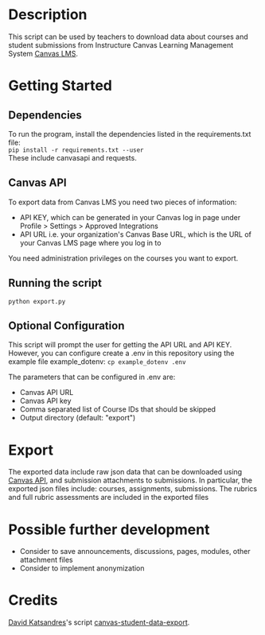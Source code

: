 # Description
This script can be used by teachers to download data about courses and student submissions from Instructure Canvas Learning Management System [Canvas LMS](https://www.instructure.com/canvas/).  


# Getting Started
## Dependencies
To run the program, install the dependencies listed in the requirements.txt file:  
`pip install -r requirements.txt --user`  
These include canvasapi and requests.

## Canvas API
To export data from Canvas LMS you need two pieces of information: 
* API KEY, which can be generated in your Canvas log in page under Profile > Settings > Approved Integrations
* API URL i.e. your organization's Canvas Base URL, which is the URL of your Canvas LMS page where you log in to

You need administration privileges on the courses you want to export. 

## Running the script
`python export.py`

## Optional Configuration
This script will prompt the user for getting the API URL and API KEY. 
However, you can configure create a .env in this repository using the example file example_dotenv:
`cp example_dotenv .env`

The parameters that can be configured in .env are:
- Canvas API URL
- Canvas API key
- Comma separated list of Course IDs that should be skipped
- Output directory (default: "export")


# Export
The exported data include raw json data that can be downloaded using [Canvas API](https://canvasapi.readthedocs.io/en/latest/index.html), and submission attachments to submissions. 
In particular, the exported json files include: courses, assignments, submissions. The rubrics and full rubric assessments are included in the exported files

# Possible further development
* Consider to save announcements, discussions, pages, modules, other attachment files
* Consider to implement anonymization

# Credits
[David Katsandres](https://github.com/davekats)'s script [canvas-student-data-export](https://github.com/davekats/canvas-student-data-export). 
